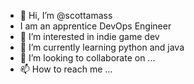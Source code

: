 - 👋 Hi, I’m @scottamass
- I am an apprentice DevOps Engineer
- 👀 I’m interested in indie game dev 
- 🌱 I’m currently learning python and java 
- 💞️ I’m looking to collaborate on ...
- 📫 How to reach me ...

<!---
scottamass/scottamass is a ✨ special ✨ repository because its `README.md` (this file) appears on your GitHub profile.
You can click the Preview link to take a look at your changes.
--->
